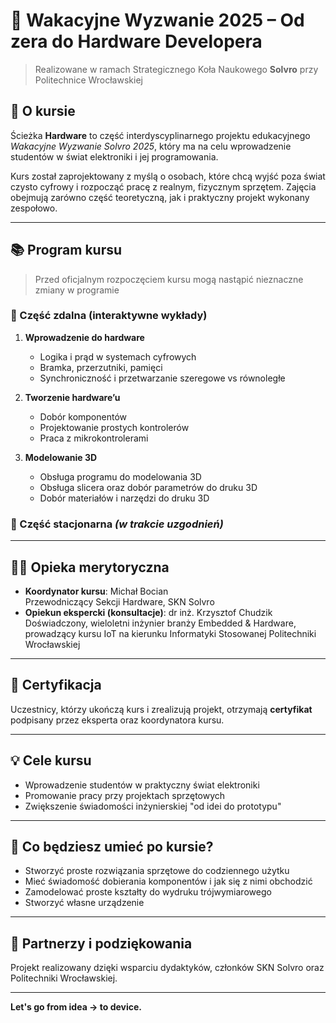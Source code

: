 # 🔧 Wakacyjne Wyzwanie 2025 – Od zera do Hardware Developera

> Realizowane w ramach Strategicznego Koła Naukowego **Solvro** przy Politechnice Wrocławskiej  

## 📌 O kursie

Ścieżka **Hardware** to część interdyscyplinarnego projektu edukacyjnego _Wakacyjne Wyzwanie Solvro 2025_, który ma na celu wprowadzenie studentów w świat elektroniki i jej programowania.

Kurs został zaprojektowany z myślą o osobach, które chcą wyjść poza świat czysto cyfrowy i rozpocząć pracę z realnym, fizycznym sprzętem. Zajęcia obejmują zarówno część teoretyczną, jak i praktyczny projekt wykonany zespołowo.

---

## 📚 Program kursu 

> Przed oficjalnym rozpoczęciem kursu mogą nastąpić nieznaczne zmiany w programie
 
### 🔹 Część zdalna (interaktywne wykłady)

1. **Wprowadzenie do hardware**
   - Logika i prąd w systemach cyfrowych
   - Bramka, przerzutniki, pamięci
   - Synchroniczność i przetwarzanie szeregowe vs równoległe

2. **Tworzenie hardware’u**
   - Dobór komponentów
   - Projektowanie prostych kontrolerów
   - Praca z mikrokontrolerami

3. **Modelowanie 3D**
   - Obsługa programu do modelowania 3D
   - Obsługa slicera oraz dobór parametrów do druku 3D
   - Dobór materiałów i narzędzi do druku 3D

### 🔹 Część stacjonarna *(w trakcie uzgodnień)*

---

## 👨‍🏫 Opieka merytoryczna

- **Koordynator kursu**: Michał Bocian  
  Przewodniczący Sekcji Hardware, SKN Solvro  
- **Opiekun ekspercki (konsultacje)**: dr inż. Krzysztof Chudzik
  Doświadczony, wieloletni inżynier branży Embedded & Hardware, prowadzący kursu IoT na kierunku Informatyki Stosowanej Politechniki Wrocławskiej

---

## 📄 Certyfikacja

Uczestnicy, którzy ukończą kurs i zrealizują projekt, otrzymają **certyfikat** podpisany przez eksperta oraz koordynatora kursu.


---

## 💡 Cele kursu

- Wprowadzenie studentów w praktyczny świat elektroniki
- Promowanie pracy przy projektach sprzętowych
- Zwiększenie świadomości inżynierskiej "od idei do prototypu"

---
## 🧠 Co będziesz umieć po kursie?

- Stworzyć proste rozwiązania sprzętowe do codziennego użytku
- Mieć świadomość dobierania komponentów i jak się z nimi obchodzić
- Zamodelować proste kształty do wydruku trójwymiarowego
- Stworzyć własne urządzenie

---

## 🤝 Partnerzy i podziękowania

Projekt realizowany dzięki wsparciu dydaktyków, członków SKN Solvro oraz Politechniki Wrocławskiej.

---

**Let's go from idea → to device.**
